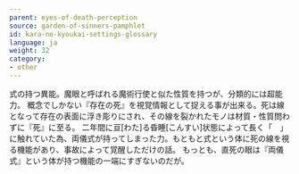 ```yaml
---
parent: eyes-of-death-perception
source: garden-of-sinners-pamphlet
id: kara-no-kyoukai-settings-glossary
language: ja
weight: 32
category:
- other
---
```


式の持つ異能。魔眼と呼ばれる魔術行使と似た性質を持つが、分類的には超能力。
概念でしかない『存在の死』を視覚情報として捉える事が出来る。死は線となって存在の表面に浮き彫りにされ、その線を裂かれたモノは材質・性質問わずに『死』に至る。
二年間に亘[わた]る昏睡[こんすい]状態によって長く「　」に触れていた為、両儀式が持ってしまった力。もともと式という体に死の線を視る機能があり、事故によって覚醒しただけの話。
もっとも、直死の眼は『両儀式』という体が持つ機能の一端にすぎないのだが。
